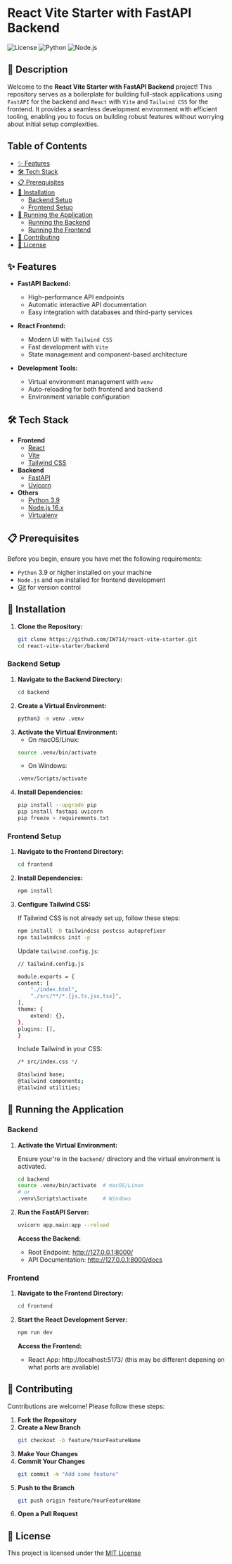 # React Vite Starter with FastAPI Backend

![License](https://img.shields.io/badge/license-MIT-blue.svg)
![Python](https://img.shields.io/badge/python-3.9-blue.svg)
![Node.js](https://img.shields.io/badge/node.js-16.x-green.svg)

## 📖 Description

Welcome to the **React Vite Starter with FastAPI Backend** project! This repository serves as a boilerplate for building full-stack applications using ``FastAPI`` for the backend and ``React`` with ``Vite`` and ``Tailwind CSS`` for the frontend. It provides a seamless development environment with efficient tooling, enabling you to focus on building robust features without worrying about initial setup complexities.

## Table of Contents

- [✨ Features](#-features)
- [🛠️ Tech Stack](#-tech-stack)
- [📋 Prerequisites](#-prerequisites)
- [🚀 Installation](#-installation)
  - [Backend Setup](#backend-setup)
  - [Frontend Setup](#frontend-setup)
- [🏃 Running the Application](#-running_the_application)
  - [Running the Backend](#running-the-backend)
  - [Running the Frontend](#running-the-frontend)
- [🤝 Contributing](#-contributing)
- [📄 License](#-license)

## ✨ Features

- **FastAPI Backend:**
  - High-performance API endpoints
  - Automatic interactive API documentation
  - Easy integration with databases and third-party services

- **React Frontend:**
  - Modern UI with ``Tailwind CSS``
  - Fast development with ``Vite``
  - State management and component-based architecture

- **Development Tools:**
  - Virtual environment management with ``venv``
  - Auto-reloading for both frontend and backend
  - Environment variable configuration

## 🛠️ Tech Stack

- **Frontend**
  - [React](https://reactjs.org/)
  - [Vite](https://vitejs.dev/)
  - [Tailwind CSS](https://tailwindcss.com/)
- **Backend**
  - [FastAPI](https://fastapi.tiangolo.com/)
  - [Uvicorn](https://www.uvicorn.org/)
- **Others**
  - [Python 3.9](https://www.python.org/)
  - [Node.js 16.x](https://nodejs.org/)
  - [Virtualenv](https://virtualenv.pypa.io/en/latest/)

## 📋 Prerequisites

Before you begin, ensure you have met the following requirements:

- ``Python`` 3.9 or higher installed on your machine
- ``Node.js`` and ``npm`` installed for frontend development
- [Git](https://git-scm.com/) for version control

## 🚀 Installation

1. **Clone the Repository:**

   ```bash
   git clone https://github.com/IW714/react-vite-starter.git
   cd react-vite-starter/backend
   ```

### Backend Setup
1. **Navigate to the Backend Directory:**
    ```bash
    cd backend
    ```
2. **Create a Virtual Environment:**
    ```bash
    python3 -m venv .venv
    ```
3. **Activate the Virtual Environment:**
    - On macOS/Linux: 
    ```bash
    source .venv/bin/activate
    ```
    - On Windows: 
    ```bash
    .venv/Scripts/activate
    ```
4. **Install Dependencies:**
    ```bash
    pip install --upgrade pip
    pip install fastapi uvicorn
    pip freeze > requirements.txt
    ```
### Frontend Setup
1. **Navigate to the Frontend Directory:**
    ```bash
    cd frontend
    ```
4. **Install Dependencies:**
    ```bash
    npm install
    ```
3. **Configure Tailwind CSS:**

    If Tailwind CSS is not already set up, follow these steps:

    ```bash
    npm install -D tailwindcss postcss autoprefixer
    npx tailwindcss init -p
    ```

    Update `tailwind.config.js`:
    ```bash
    // tailwind.config.js

    module.exports = {
    content: [
        "./index.html",
        "./src/**/*.{js,ts,jsx,tsx}",
    ],
    theme: {
        extend: {},
    },
    plugins: [],
    }
    ```
    Include Tailwind in your CSS:
    ```bash
    /* src/index.css */

    @tailwind base;
    @tailwind components;
    @tailwind utilities;
    ```

## 🏃 Running the Application

### Backend
1. **Activate the Virtual Environment:**

    Ensure your're in the `backend/` directory and the virtual environment is activated.

    ```bash
    cd backend
    source .venv/bin/activate  # macOS/Linux
    # or
    .venv\Scripts\activate     # Windows
    ```

2. **Run the FastAPI Server:**
    ```bash
    uvicorn app.main:app --reload
    ```

    **Access the Backend:**

    - Root Endpoint: http://127.0.0.1:8000/
    - API Documentation: http://127.0.0.1:8000/docs

### Frontend
1. **Navigate to the Frontend Directory:**
    ```bash
    cd frontend
    ```

2. **Start the React Development Server:**
    ```bash
    npm run dev
    ```
    **Access the Frontend:**
    - React App: http://localhost:5173/ (this may be different depening on what ports are available)


## 🤝 Contributing
Contributions are welcome! Please follow these steps: 

1. **Fork the Repository**
2. **Create a New Branch**
    ```bash
    git checkout -b feature/YourFeatureName
    ```
3. **Make Your Changes**
4. **Commit Your Changes**
    ```bash
    git commit -m "Add some feature"
    ```
5. **Push to the Branch**
    ```bash
    git push origin feature/YourFeatureName
    ```
6. **Open a Pull Request**

## 📄 License
This project is licensed under the [MIT License](../LICENSE)